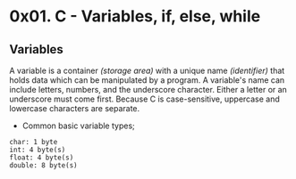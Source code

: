 # 0x01. C - Variables, if, else, while

## Variables
A variable is a container _(storage area)_ with a unique name _(identifier)_
that holds data
which can be manipulated by a program.
A variable's name can include letters, numbers, and the underscore character.
Either a letter or an underscore must come first. Because C is case-sensitive,
uppercase and lowercase characters are separate.
- Common basic variable types;
```
char: 1 byte
int: 4 byte(s)
float: 4 byte(s)
double: 8 byte(s)
```